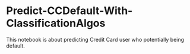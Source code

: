 # Predict-CCDefault-With-ClassificationAlgos

This notebook is about predicting Credit Card user who potentially being default.

